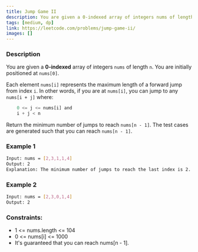 ```yaml
---
title: Jump Game II
description: You are given a 0-indexed array of integers nums of length n. You are initially positioned at nums[0].
tags: [medium, dp]
link: https://leetcode.com/problems/jump-game-ii/
images: []
---
```


### Description

You are given a **0-indexed** array of integers `nums` of length `n`. You are initially positioned at `nums[0]`.

Each element `nums[i]` represents the maximum length of a forward jump from index `i`. In other words, if you are at `nums[i]`, you can jump to any `nums[i + j]` where:

```js
    0 <= j <= nums[i] and
    i + j < n
```

Return the minimum number of jumps to reach `nums[n - 1]`. The test cases are generated such that you can reach `nums[n - 1]`.

### Example 1

```bash
Input: nums = [2,3,1,1,4]
Output: 2
Explanation: The minimum number of jumps to reach the last index is 2. Jump 1 step from index 0 to 1, then 3 steps to the last index.
```

### Example 2

```bash
Input: nums = [2,3,0,1,4]
Output: 2
```

### Constraints:

- 1 <= nums.length <= 104
- 0 <= nums[i] <= 1000
- It's guaranteed that you can reach nums[n - 1].